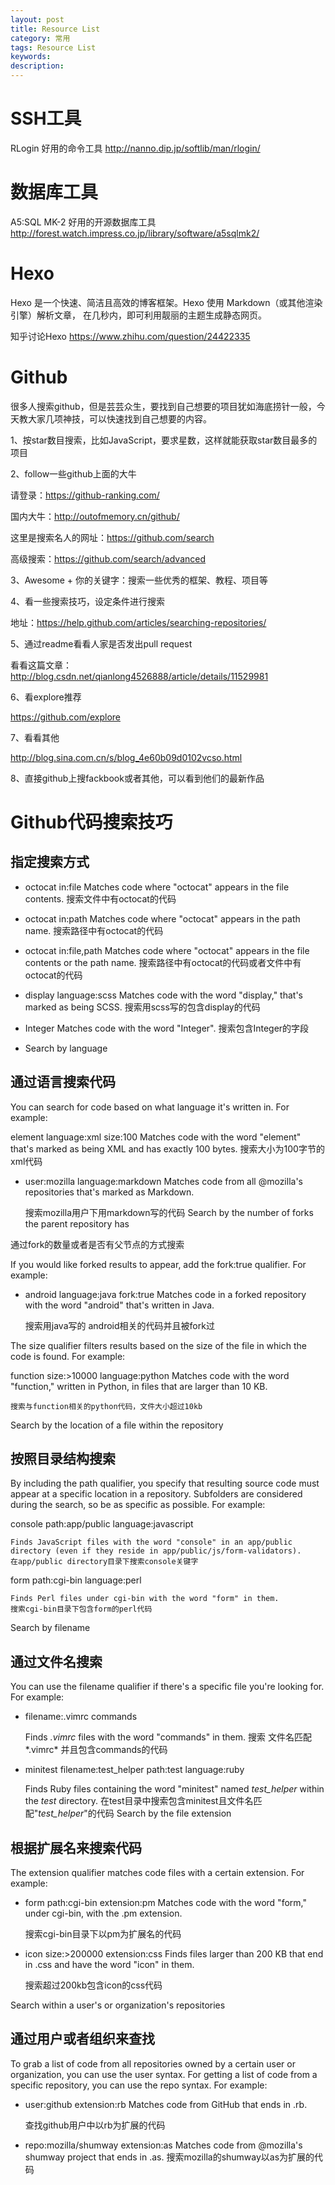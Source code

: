 ```yaml
---
layout: post
title: Resource List
category: 常用
tags: Resource List
keywords: 
description: 
---
```


# SSH工具
RLogin 好用的命令工具
http://nanno.dip.jp/softlib/man/rlogin/

# 数据库工具
A5:SQL MK-2 好用的开源数据库工具
http://forest.watch.impress.co.jp/library/software/a5sqlmk2/


# Hexo
Hexo 是一个快速、简洁且高效的博客框架。Hexo 使用 Markdown（或其他渲染引擎）解析文章，
在几秒内，即可利用靓丽的主题生成静态网页。

知乎讨论Hexo
https://www.zhihu.com/question/24422335

# Github
很多人搜索github，但是芸芸众生，要找到自己想要的项目犹如海底捞针一般，今天教大家几项神技，可以快速找到自己想要的内容。

1、按star数目搜索，比如JavaScript，要求星数，这样就能获取star数目最多的项目

2、follow一些github上面的大牛

请登录：https://github-ranking.com/

国内大牛：http://outofmemory.cn/github/

这里是搜索名人的网址：https://github.com/search

高级搜索：https://github.com/search/advanced

3、Awesome + 你的关键字：搜索一些优秀的框架、教程、项目等

4、看一些搜索技巧，设定条件进行搜索

地址：https://help.github.com/articles/searching-repositories/


5、通过readme看看人家是否发出pull request

看看这篇文章：http://blog.csdn.net/qianlong4526888/article/details/11529981


6、看explore推荐

https://github.com/explore


7、看看其他

http://blog.sina.com.cn/s/blog_4e60b09d0102vcso.html


8、直接github上搜fackbook或者其他，可以看到他们的最新作品


# Github代码搜索技巧

## 指定搜索方式

 
- octocat in:file
    Matches code where "octocat" appears in the file contents.
    搜索文件中有octocat的代码
    
- octocat in:path
    Matches code where "octocat" appears in the path name.
    搜索路径中有octocat的代码
    
- octocat in:file,path
    Matches code where "octocat" appears in the file contents or the path name.
    搜索路径中有octocat的代码或者文件中有octocat的代码
    
- display language:scss
    Matches code with the word "display," that's marked as being SCSS.
    搜索用scss写的包含display的代码
    
- Integer
    Matches code with the word "Integer".
    搜索包含Integer的字段
- Search by language

## 通过语言搜索代码

You can search for code based on what language it's written in. For example:

element language:xml size:100
    Matches code with the word "element" that's marked as being XML and has exactly 100 bytes.
    搜索大小为100字节的xml代码
    
- user:mozilla language:markdown
    Matches code from all @mozilla's repositories that's marked as Markdown.
    
    搜索mozilla用户下用markdown写的代码
Search by the number of forks the parent repository has

通过fork的数量或者是否有父节点的方式搜索

 

If you would like forked results to appear, add the fork:true qualifier. For example:

 
- android language:java fork:true
    Matches code in a forked repository with the word "android" that's written in Java.
    
    搜索用java写的 android相关的代码并且被fork过

The size qualifier filters results based on the size of the file in which the code is found. For example:

function size:>10000 language:python
    Matches code with the word "function," written in Python, in files that are larger than 10 KB.
    
    搜索与function相关的python代码，文件大小超过10kb
Search by the location of a file within the repository

## 按照目录结构搜索

By including the path qualifier, you specify that resulting source code must appear at a specific location in a repository. Subfolders are considered during the search, so be as specific as possible. For example:

console path:app/public language:javascript

    Finds JavaScript files with the word "console" in an app/public directory (even if they reside in app/public/js/form-validators).
    在app/public directory目录下搜索console关键字
form path:cgi-bin language:perl

    Finds Perl files under cgi-bin with the word "form" in them.
    搜索cgi-bin目录下包含form的perl代码
Search by filename

## 通过文件名搜索

You can use the filename qualifier if there's a specific file you're looking for. For example:
- filename:.vimrc commands

    Finds *.vimrc* files with the word "commands" in them.
    搜索 文件名匹配*.vimrc* 并且包含commands的代码
- minitest filename:test_helper path:test language:ruby

    Finds Ruby files containing the word "minitest" named *test_helper* within the *test* directory.
    在test目录中搜索包含minitest且文件名匹配"*test_helper*"的代码
Search by the file extension

## 根据扩展名来搜索代码

The extension qualifier matches code files with a certain extension. For example:
- form path:cgi-bin extension:pm
    Matches code with the word "form," under cgi-bin, with the .pm extension.
    
    搜索cgi-bin目录下以pm为扩展名的代码
    
- icon size:>200000 extension:css
    Finds files larger than 200 KB that end in .css and have the word "icon" in them.
    
    搜索超过200kb包含icon的css代码
    
Search within a user's or organization's repositories

## 通过用户或者组织来查找

To grab a list of code from all repositories owned by a certain user or organization, you can use the user syntax. For getting a list of code from a specific repository, you can use the repo syntax. For example:
- user:github extension:rb
    Matches code from GitHub that ends in .rb.
    
    查找github用户中以rb为扩展的代码
    
- repo:mozilla/shumway extension:as
    Matches code from @mozilla's shumway project that ends in .as.
    搜索mozilla的shumway以as为扩展的代码
